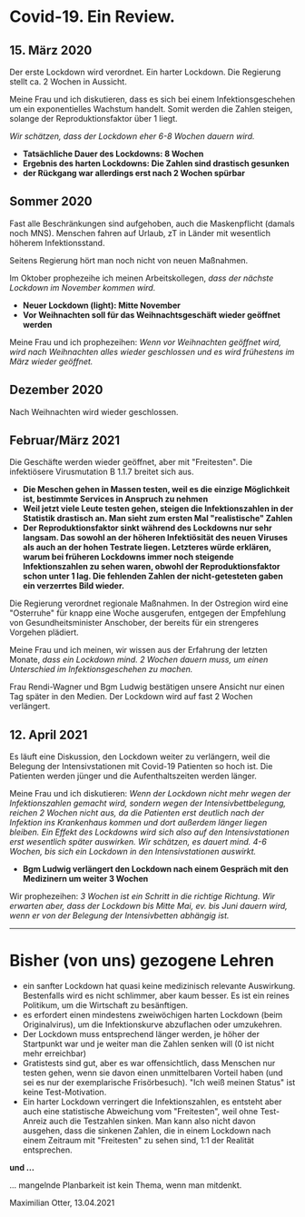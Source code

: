 # Covid-19. Ein Review.

## 15. März 2020

Der erste Lockdown wird verordnet. Ein harter Lockdown. Die Regierung stellt ca. 2 Wochen in Aussicht.

Meine Frau und ich diskutieren, dass es sich bei einem Infektionsgeschehen um ein exponentielles Wachstum handelt. Somit werden die Zahlen steigen, solange der Reproduktionsfaktor über 1 liegt.

*Wir schätzen, dass der Lockdown eher 6-8 Wochen dauern wird.*

* **Tatsächliche Dauer des Lockdowns: 8 Wochen**
* **Ergebnis des harten Lockdowns: Die Zahlen sind drastisch gesunken**
* **der Rückgang war allerdings erst nach 2 Wochen spürbar**

## Sommer 2020

Fast alle Beschränkungen sind aufgehoben, auch die Maskenpflicht (damals noch MNS). Menschen fahren auf Urlaub, zT in Länder mit wesentlich höherem Infektionsstand.

Seitens Regierung hört man noch nicht von neuen Maßnahmen.

Im Oktober prophezeihe ich meinen Arbeitskollegen, *dass der nächste Lockdown im November kommen wird.*

* **Neuer Lockdown (light): Mitte November**
* **Vor Weihnachten soll für das Weihnachtsgeschäft wieder geöffnet werden**

Meine Frau und ich prophezeihen: *Wenn vor Weihnachten geöffnet wird, wird nach Weihnachten alles wieder geschlossen und es wird frühestens im März wieder geöffnet.*

## Dezember 2020

Nach Weihnachten wird wieder geschlossen.

## Februar/März 2021

Die Geschäfte werden wieder geöffnet, aber mit "Freitesten". Die infektiösere Virusmutation B 1.1.7 breitet sich aus.

* **Die Meschen gehen in Massen testen, weil es die einzige Möglichkeit ist, bestimmte Services in Anspruch zu nehmen**
* **Weil jetzt viele Leute testen gehen, steigen die Infektionszahlen in der Statistik drastisch an. Man sieht zum ersten Mal "realistische" Zahlen**
* **Der Reproduktionsfaktor sinkt während des Lockdowns nur sehr langsam. Das sowohl an der höheren Infektiösität des neuen Viruses als auch an der hohen Testrate liegen. Letzteres würde erklären, warum bei früheren Lockdowns immer noch steigende Infektionszahlen zu sehen waren, obwohl der Reproduktionsfaktor schon unter 1 lag. Die fehlenden Zahlen der nicht-getesteten gaben ein verzerrtes Bild wieder.**

Die Regierung verordnet regionale Maßnahmen. In der Ostregion wird eine "Osterruhe" für knapp eine Woche ausgerufen, entgegen der Empfehlung von Gesundheitsminister Anschober, der bereits für ein strengeres Vorgehen plädiert.

Meine Frau und ich meinen, wir wissen aus der Erfahrung der letzten Monate, *dass ein Lockdown mind. 2 Wochen dauern muss, um einen Unterschied im Infektionsgeschehen zu machen.*

Frau Rendi-Wagner und Bgm Ludwig bestätigen unsere Ansicht nur einen Tag später in den Medien. Der Lockdown wird auf fast 2 Wochen verlängert.

## 12. April 2021

Es läuft eine Diskussion, den Lockdown weiter zu verlängern, weil die Belegung der Intensivstationen mit Covid-19 Patienten so hoch ist. Die Patienten werden jünger und die Aufenthaltszeiten werden länger.

Meine Frau und ich diskutieren: *Wenn der Lockdown nicht mehr wegen der Infektionszahlen gemacht wird, sondern wegen der Intensivbettbelegung, reichen 2 Wochen nicht aus, da die Patienten erst deutlich nach der Infektion ins Krankenhaus kommen und dort außerdem länger liegen bleiben. Ein Effekt des Lockdowns wird sich also auf den Intensivstationen erst wesentlich später auswirken. Wir schätzen, es dauert mind. 4-6 Wochen, bis sich ein Lockdown in den Intensivstationen auswirkt.*

* **Bgm Ludwig verlängert den Lockdown nach einem Gespräch mit den Medizinern um weiter 3 Wochen**

Wir prophezeihen: *3 Wochen ist ein Schritt in die richtige Richtung. Wir erwarten aber, dass der Lockdown bis Mitte Mai, ev. bis Juni dauern wird, wenn er von der Belegung der Intensivbetten abhängig ist.*



---



# Bisher (von uns) gezogene Lehren

* ein sanfter Lockdown hat quasi keine medizinisch relevante Auswirkung. Bestenfalls wird es nicht schlimmer, aber kaum besser. Es ist ein reines Politikum, um die Wirtschaft zu besänftigen.
* es erfordert einen mindestens zweiwöchigen harten Lockdown (beim Originalvirus), um die Infektionskurve abzuflachen oder umzukehren.
* Der Lockdown muss entsprechend länger werden, je höher der Startpunkt war und je weiter man die Zahlen senken will (0 ist nicht mehr erreichbar)
* Gratistests sind gut, aber es war offensichtlich, dass Menschen nur testen gehen, wenn sie davon einen unmittelbaren Vorteil haben (und sei es nur der exemplarische Frisörbesuch). "Ich weiß meinen Status" ist keine Test-Motivation.
* Ein harter Lockdown verringert die Infektionszahlen, es entsteht aber auch eine statistische Abweichung vom "Freitesten", weil ohne Test-Anreiz auch die Testzahlen sinken. Man kann also nicht davon ausgehen, dass die sinkenen Zahlen, die in einem Lockdown nach einem Zeitraum mit "Freitesten" zu sehen sind, 1:1 der Realität entsprechen.

**und ...**

... mangelnde Planbarkeit ist kein Thema, wenn man mitdenkt.





Maximilian Otter, 13.04.2021